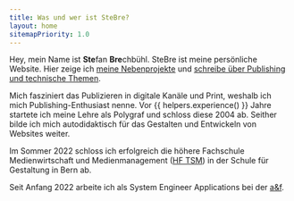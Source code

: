 ```yaml
---
title: Was und wer ist SteBre?
layout: home
sitemapPriority: 1.0
---
```

Hey, mein Name ist **Ste**fan **Bre**chbühl. SteBre ist meine persönliche Website. Hier zeige ich [meine Nebenprojekte](/portfolio) und [schreibe über Publishing und technische Themen](/blog).

Mich fasziniert das Publizieren in digitale Kanäle und Print, weshalb ich mich Publishing-Enthusiast nenne. Vor {{ helpers.experience() }} Jahre startete ich meine Lehre als Polygraf und schloss diese 2004 ab. Seither bilde ich mich autodidaktisch für das Gestalten und Entwickeln von Websites weiter.

Im Sommer 2022 schloss ich erfolgreich die höhere Fachschule Medienwirtschaft und Medienmanagement ([HF TSM](https://sfgb-b.ch/bildungsangebote/hoehere-fachschule-hf/hf-medienwirtschaft-und-medienmanagement)) in der Schule für Gestaltung in Bern ab.

Seit Anfang 2022 arbeite ich als System Engineer Applications bei der [a&f](https://a-f.ch/).
